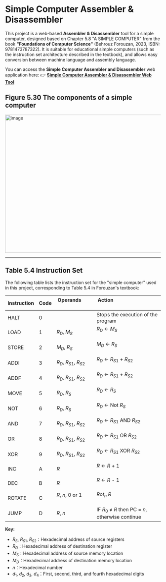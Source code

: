 # Simple Computer Assembler & Disassembler

This project is a web-based **Assembler & Disassembler** tool for a simple computer, designed based on Chapter 5.8 "A SIMPLE COMPUTER" from the book **"Foundations of Computer Science"** (Behrouz Forouzan, 2023, ISBN: 9781473787322). It is suitable for educational simple computers (such as the instruction set architecture described in the textbook), and allows easy conversion between machine language and assembly language.

You can access the **Simple Computer Assembler and Disassembler** web application here:
👉 **[Simple Computer Assembler & Disassembler Web Tool](https://kunchen-tw.github.io/SimpleComputerAssemblerDisassembler/)**

## Figure 5.30 The components of a simple computer
<img width="639" height="446" alt="image" src="https://github.com/user-attachments/assets/aad58024-8a9c-40e9-843e-5c0d5dd30855" />

---

## Table 5.4 Instruction Set

The following table lists the instruction set for the "simple computer" used in this project, corresponding to Table 5.4 in Forouzan's textbook:

| Instruction | Code | Operands                  | Action                                              |
|-------------|------|---------------------------|-----------------------------------------------------|
| HALT        | 0    |                           | Stops the execution of the program                  |
| LOAD        | 1    | $R_D$, $M_S$              | $R_D$ ← $M_S$                                       |
| STORE       | 2    | $M_D$, $R_S$              | $M_D$ ← $R_S$                                       |
| ADDI        | 3    | $R_D$, $R_{S1}$, $R_{S2}$ | $R_D$ ← $R_{S1}$ + $R_{S2}$                         |
| ADDF        | 4    | $R_D$, $R_{S1}$, $R_{S2}$ | $R_D$ ← $R_{S1}$ + $R_{S2}$                         |
| MOVE        | 5    | $R_D$, $R_S$              | $R_D$ ← $R_S$                                       |
| NOT         | 6    | $R_D$, $R_S$              | $R_D$ ← Not $R_S$                                   |
| AND         | 7    | $R_D$, $R_{S1}$, $R_{S2}$ | $R_D$ ← $R_{S1}$ AND $R_{S2}$                       |
| OR          | 8    | $R_D$, $R_{S1}$, $R_{S2}$ | $R_D$ ← $R_{S1}$ OR $R_{S2}$                        |
| XOR         | 9    | $R_D$, $R_{S1}$, $R_{S2}$ | $R_D$ ← $R_{S1}$ XOR $R_{S2}$                       |
| INC         | A    | $R$                       | $R$ ← $R$ + 1                                       |
| DEC         | B    | $R$                       | $R$ ← $R$ - 1                                       |
| ROTATE      | C    | $R$, $n$, 0 or 1          | $Rot_n$ $R$                                         |
| JUMP        | D    | $R$, $n$                  | IF $R_0$ ≠ $R$ then PC = $n$, otherwise continue    |

**Key:**
- $R_S$, $R_{S1}$, $R_{S2}$：Hexadecimal address of source registers
- $R_D$：Hexadecimal address of destination register
- $M_S$：Hexadecimal address of source memory location
- $M_D$：Hexadecimal address of destination memory location
- $n$：Hexadecimal number
- $d_1$, $d_2$, $d_3$, $d_4$：First, second, third, and fourth hexadecimal digits
